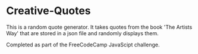 # Creative-Quotes

This is a random quote generator. It takes quotes from the book 'The Artists Way' that are stored in a json file and randomly displays them.

Completed as part of the FreeCodeCamp JavaScipt challenge.
